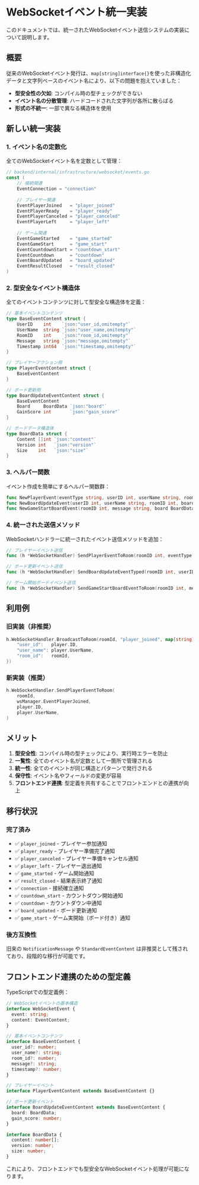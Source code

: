 # WebSocketイベント統一実装

このドキュメントでは、統一されたWebSocketイベント送信システムの実装について説明します。

## 概要

従来のWebSocketイベント発行は、`map[string]interface{}`を使った非構造化データと文字列ベースのイベント名により、以下の問題を抱えていました：

- **型安全性の欠如**: コンパイル時の型チェックができない
- **イベント名の分散管理**: ハードコードされた文字列が各所に散らばる
- **形式の不統一**: 一部で異なる構造体を使用

## 新しい統一実装

### 1. イベント名の定数化

全てのWebSocketイベント名を定数として管理：

```go
// backend/internal/infrastructure/websocket/events.go
const (
    // 接続関連
    EventConnection = "connection"
    
    // プレイヤー関連
    EventPlayerJoined   = "player_joined"
    EventPlayerReady    = "player_ready" 
    EventPlayerCanceled = "player_canceled"
    EventPlayerLeft     = "player_left"
    
    // ゲーム関連
    EventGameStarted    = "game_started"
    EventGameStart      = "game_start"
    EventCountdownStart = "countdown_start"
    EventCountdown      = "countdown"
    EventBoardUpdated   = "board_updated"
    EventResultClosed   = "result_closed"
)
```

### 2. 型安全なイベント構造体

全てのイベントコンテンツに対して型安全な構造体を定義：

```go
// 基本イベントコンテンツ
type BaseEventContent struct {
    UserID    int    `json:"user_id,omitempty"`
    UserName  string `json:"user_name,omitempty"`
    RoomID    int    `json:"room_id,omitempty"`
    Message   string `json:"message,omitempty"`
    Timestamp int64  `json:"timestamp,omitempty"`
}

// プレイヤーアクション用
type PlayerEventContent struct {
    BaseEventContent
}

// ボード更新用
type BoardUpdateEventContent struct {
    BaseEventContent
    Board     BoardData `json:"board"`
    GainScore int       `json:"gain_score"`
}

// ボードデータ構造体
type BoardData struct {
    Content []int `json:"content"`
    Version int   `json:"version"`
    Size    int   `json:"size"`
}
```

### 3. ヘルパー関数

イベント作成を簡単にするヘルパー関数群：

```go
func NewPlayerEvent(eventType string, userID int, userName string, roomID int) WebSocketEvent
func NewBoardUpdateEvent(userID int, userName string, roomID int, board BoardData, gainScore int) WebSocketEvent
func NewGameStartBoardEvent(roomID int, message string, board BoardData) WebSocketEvent
```

### 4. 統一された送信メソッド

WebSocketハンドラーに統一されたイベント送信メソッドを追加：

```go
// プレイヤーイベント送信
func (h *WebSocketHandler) SendPlayerEventToRoom(roomID int, eventType string, userID int, userName string)

// ボード更新イベント送信
func (h *WebSocketHandler) SendBoardUpdateEventTyped(roomID int, userID int, userName string, board BoardData, gainScore int)

// ゲーム開始ボードイベント送信
func (h *WebSocketHandler) SendGameStartBoardEventToRoom(roomID int, message string, board BoardData)
```

## 利用例

### 旧実装（非推奨）

```go
h.WebSocketHandler.BroadcastToRoom(roomId, "player_joined", map[string]interface{}{
    "user_id":   player.ID,
    "user_name": player.UserName,
    "room_id":   roomId,
})
```

### 新実装（推奨）

```go
h.WebSocketHandler.SendPlayerEventToRoom(
    roomId,
    wsManager.EventPlayerJoined,
    player.ID,
    player.UserName,
)
```

## メリット

1. **型安全性**: コンパイル時の型チェックにより、実行時エラーを防止
2. **一覧性**: 全てのイベント名が定数として一箇所で管理される
3. **統一性**: 全てのイベントが同じ構造とパターンで発行される
4. **保守性**: イベント名やフィールドの変更が容易
5. **フロントエンド連携**: 型定義を共有することでフロントエンドとの連携が向上

## 移行状況

### 完了済み

- ✅ `player_joined` - プレイヤー参加通知
- ✅ `player_ready` - プレイヤー準備完了通知
- ✅ `player_canceled` - プレイヤー準備キャンセル通知
- ✅ `player_left` - プレイヤー退出通知
- ✅ `game_started` - ゲーム開始通知
- ✅ `result_closed` - 結果表示終了通知
- ✅ `connection` - 接続確立通知
- ✅ `countdown_start` - カウントダウン開始通知
- ✅ `countdown` - カウントダウン中通知
- ✅ `board_updated` - ボード更新通知
- ✅ `game_start` - ゲーム実開始（ボード付き）通知

### 後方互換性

旧来の `NotificationMessage` や `StandardEventContent` は非推奨として残されており、段階的な移行が可能です。

## フロントエンド連携のための型定義

TypeScriptでの型定義例：

```typescript
// WebSocketイベントの基本構造
interface WebSocketEvent {
  event: string;
  content: EventContent;
}

// 基本イベントコンテンツ
interface BaseEventContent {
  user_id?: number;
  user_name?: string;
  room_id?: number;
  message?: string;
  timestamp?: number;
}

// プレイヤーイベント
interface PlayerEventContent extends BaseEventContent {}

// ボード更新イベント
interface BoardUpdateEventContent extends BaseEventContent {
  board: BoardData;
  gain_score: number;
}

interface BoardData {
  content: number[];
  version: number;
  size: number;
}
```

これにより、フロントエンドでも型安全なWebSocketイベント処理が可能になります。 